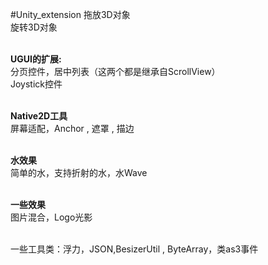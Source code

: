 #Unity_extension
拖放3D对象</br>
旋转3D对象</br></br>

<b>UGUI的扩展:</b></br>
分页控件，居中列表（这两个都是继承自ScrollView）</br>
Joystick控件</br></br>

<b>Native2D工具</b></br>
屏幕适配，Anchor , 遮罩 , 描边</br></br>

<b>水效果</b></br>
简单的水，支持折射的水，水Wave</br></br>

<b>一些效果</b></br>
图片混合，Logo光影</br></br>

一些工具类：浮力，JSON,BesizerUtil , ByteArray，类as3事件</br>